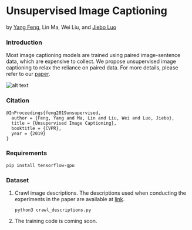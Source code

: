 # Unsupervised Image Captioning
by [Yang Feng](http://cs.rochester.edu/u/yfeng23/), Lin Ma, Wei Liu, and
[Jiebo Luo](http://cs.rochester.edu/u/jluo)

### Introduction
Most image captioning models are trained using paired image-sentence data, which are 
expensive to collect. We propose unsupervised image captioning to relax the 
reliance on paired data. For more details, please refer to our
[paper](https://arxiv.org/abs/1811.10787).

![alt text](http://cs.rochester.edu/u/yfeng23/cvpr19_captioning/framework.png 
"Framework")

### Citation

    @InProceedings{feng2019unsupervised,
      author = {Feng, Yang and Ma, Lin and Liu, Wei and Luo, Jiebo},
      title = {Unsupervised Image Captioning},
      booktitle = {CVPR},
      year = {2019}
    }

### Requirements
```
pip install tensorflow-gpu
```

### Dataset
1. Crawl image descriptions. The descriptions used when conducting the 
experiments in the paper are available at
[link](https://drive.google.com/file/d/1z8JwNxER-ORWoAmVKBqM7MyPozk6St4M).
    ```
    python3 crawl_descriptions.py
    ```

2. The training code is coming soon.